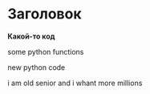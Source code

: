 # Заголовок

**Какой-то код**

some python functions

new python code

i am old senior and i whant more millions

